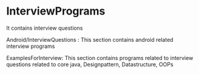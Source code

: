# InterviewPrograms
It contains interview questions

Android/InterviewQuestions : This section contains android related interview programs

ExamplesForInterview: This section contains programs related to interview questions related to core java, Designpattern, Datastructure, OOPs

